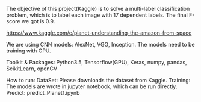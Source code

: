 The objective of this project(Kaggle) is to solve a multi-label classification problem, 
which is to label each image with 17 dependent labels. The final F-score we got is 0.9.

https://www.kaggle.com/c/planet-understanding-the-amazon-from-space

We are using CNN models: AlexNet, VGG, Inception. The models need to be training with GPU.

Toolkit & Packages:
Python3.5, Tensorflow(GPU), Keras, numpy, pandas, ScikitLearn, openCV

How to run:
DataSet: Please downloads the dataset from Kaggle.
Training: The models are wrote in jupyter notebook, which can be run directly.
Predict: predict_Planet1.ipynb
